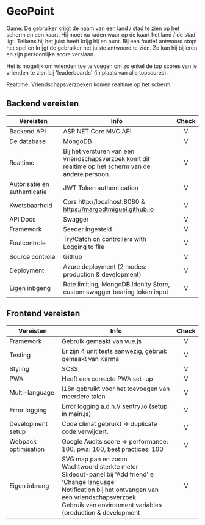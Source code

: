 # GeoPoint

Game: De gebruiker krijgt de naam van een land / stad te zien op het scherm en een kaart. Hij moet nu raden waar op de kaart het land / de stad ligt. Telkens hij het juist heeft krijg hij en punt. Bij een foutief antwoord stopt het spel en krijgt de gebruiker het juiste antwoord te zien. Zo kan hij bijleren en zijn persoonlijke score verslaan.

Het is mogelijk om vrienden toe te voegen om zo enkel de top scores van je vrienden te zien bij 'leaderboards' (in plaats van alle topscores). 

Realtime: Vriendschapsverzoeken komen realtime op het scherm

## Backend vereisten

| Vereisten                    | Info                            			| Check |    
| -----------------------------|--------------------------------------------------------|:-----:|
| Backend API                  | ASP.NET Core MVC API            			|   V   |
| De database                  | MongoDB                         			|   V   |
| Realtime                     | Bij het versturen van een vriendschapsverzoek komt dit<br>realtime op het scherm van de andere persoon.                                			|   V   |
| Autorisatie en authenticatie | JWT Token authentication        			|   V   |
| Kwetsbaarheid                | Cors http://localhost:8080 & https://margodtmiguel.github.io      			|   V   |
| API Docs                     | Swagger                         			|   V   |
| Framework                    | Seeder ingesteld                			|   V   |
| Foutcontrole                 | Try/Catch on controllers with Logging to file            	|   V   |
| Source controle              | Github                          			|   V   |
| Deployment                   | Azure deployment (2 modes: production & development) 	|   V   |
| Eigen inbgeng                | Rate limiting, MongoDB Idenity Store, custom swagger bearing token input      		|   V   |

## Frontend vereisten
 
| Vereisten                    | Info                            			| Check |  
| -----------------------------|--------------------------------------------------------|:-----:|
| Framework                    | Gebruik gemaakt van vue.js      			|   V   |
| Testing                      | Er zijn 4 unit tests aanwezig, gebruik gemaakt van Karma|   V   |
| Styling                      | SCSS                            			|   V   |
| PWA                          | Heeft een correcte PWA set-up   			|   V   |
| Multi-language               | i18n gebruikt voor het toevoegen van meerdere talen	|   V   |
| Error logging                | Error logging a.d.h.V sentry.io (setup in main.js)	|   V   |
| Development setup            | Code climat gebruikt -> duplicate code verwijdert.	|   V   |
| Webpack optimisation         | Google Audits score => performance: 100, pwa: 100, best practices: 100                            			|   V   |
| Eigen inbreng                | SVG map pan en zoom<br>Wachtwoord sterkte meter<br>Slideout-panel bij 'Add friend' e 'Change language'<br>Notification bij het ontvangen van een vriendschapsverzoek<br>Gebruik van environment variables (production & development|   V   |
